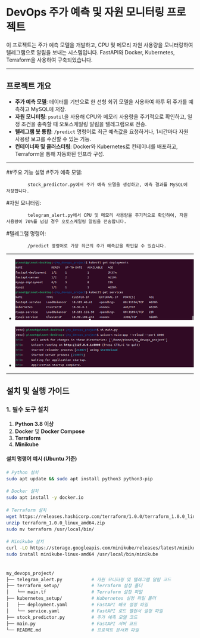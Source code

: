 # DevOps 주가 예측 및 자원 모니터링 프로젝트

이 프로젝트는 주가 예측 모델을 개발하고, CPU 및 메모리 자원 사용량을 모니터링하여 텔레그램으로 알림을 보내는 시스템입니다. FastAPI와 Docker, Kubernetes, Terraform을 사용하여 구축되었습니다.

---

## 프로젝트 개요

- **주가 예측 모델**: 데이터를 기반으로 한 선형 회귀 모델을 사용하여 하루 뒤 주가를 예측하고 MySQL에 저장.
- **자원 모니터링**: `psutil`을 사용해 CPU와 메모리 사용량을 주기적으로 확인하고, 일정 조건을 충족할 때 오토스케일링 알림을 텔레그램으로 전송.
- **텔레그램 봇 통합**: `/predict` 명령어로 최근 예측값을 요청하거나, 1시간마다 자원 사용량 보고를 수신할 수 있는 기능.
- **컨테이너화 및 클러스터링**: Docker와 Kubernetes로 컨테이너를 배포하고, Terraform을 통해 자동화된 인프라 구성.

---
##주요 기능 설명
#주가 예측 모델:

            stock_predictor.py에서 주가 예측 모델을 생성하고, 예측 결과를 MySQL에 저장합니다.
#자원 모니터링:

            telegram_alert.py에서 CPU 및 메모리 사용량을 주기적으로 확인하여, 자원 사용량이 70%를 넘길 경우 오토스케일링 알림을 전송합니다.
#텔레그램 명령어:

            /predict 명령어로 가장 최근의 주가 예측값을 확인할 수 있습니다.

---
* ![파드확인](https://github.com/qlanfr/finance/blob/main/%EC%8A%A4%ED%81%AC%EB%A6%B0%EC%83%B7%202024-10-31%2018-44-36.png)

* ![api동작](https://github.com/qlanfr/finance/blob/main/%EC%8A%A4%ED%81%AC%EB%A6%B0%EC%83%B7%202024-10-31%2018-45-51.png)


---

## 설치 및 실행 가이드

### 1. 필수 도구 설치

1. **Python 3.8 이상**
2. **Docker** 및 **Docker Compose**
3. **Terraform**
4. **Minikube**

#### 설치 명령어 예시 (Ubuntu 기준)

```bash
# Python 설치
sudo apt update && sudo apt install python3 python3-pip

# Docker 설치
sudo apt install -y docker.io

# Terraform 설치
wget https://releases.hashicorp.com/terraform/1.0.0/terraform_1.0.0_linux_amd64.zip
unzip terraform_1.0.0_linux_amd64.zip
sudo mv terraform /usr/local/bin/

# Minikube 설치
curl -LO https://storage.googleapis.com/minikube/releases/latest/minikube-linux-amd64
sudo install minikube-linux-amd64 /usr/local/bin/minikube


my_devops_project/
├── telegram_alert.py           # 자원 모니터링 및 텔레그램 알림 코드
├── terraform_setup/            # Terraform 설정 폴더
│   └── main.tf                 # Terraform 설정 파일
├── kubernetes_setup/           # Kubernetes 설정 파일 폴더
│   ├── deployment.yaml         # FastAPI 배포 설정 파일
│   └── service.yaml            # FastAPI 로드 밸런서 설정 파일
├── stock_predictor.py          # 주가 예측 모델 코드
├── main.py                     # FastAPI 서버 코드
└── README.md                   # 프로젝트 문서화 파일



